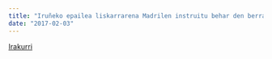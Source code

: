 ```yaml
---
title: "Iruñeko epailea liskarrarena Madrilen instruitu behar den berraztertzen ari da"
date: "2017-02-03"
---
```

[Irakurri](https://guaixe.eus/altsasu/1486057013352-iruneko-epailea-liskarrarena-madrilen-instruitu-behar-den-berraztertzen-ari-da)
